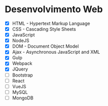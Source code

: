 # Desenvolvimento Web
- [x] HTML - Hypertext Markup Language
- [x] CSS - Cascading Style Sheets
- [x] JavaScript
- [x] NodeJS
- [x] DOM - Document Object Model
- [x] Ajax - Asynchronous JavaScript and XML
- [x] Gulp
- [x] Webpack
- [x] JQuery
- [ ] Bootstrap
- [ ] React
- [ ] VueJS
- [ ] MySQL
- [ ] MongoDB
